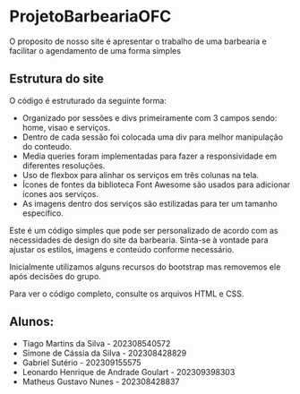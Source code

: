 # ProjetoBarbeariaOFC
O proposito de nosso site é apresentar o trabalho de uma barbearia e facilitar o agendamento de uma forma simples 
## Estrutura do site

O código é estruturado da seguinte forma:

- Organizado por sessões e divs primeiramente com 3 campos sendo: home, visao e serviços.
- Dentro de cada sessão foi colocada uma div para melhor manipulação do conteudo.
- Media queries foram implementadas para fazer a responsividade em diferentes resoluções.
- Uso de flexbox para alinhar os serviços em três colunas na tela.
- Ícones de fontes da biblioteca Font Awesome são usados para adicionar ícones aos serviços.
- As imagens dentro dos serviços são estilizadas para ter um tamanho específico.

Este é um código simples que pode ser personalizado de acordo com as necessidades de design do site da barbearia. Sinta-se à vontade para ajustar os estilos, imagens e conteúdo conforme necessário.

Inicialmente utilizamos alguns recursos do bootstrap mas removemos ele após decisões do grupo.

Para ver o código completo, consulte os arquivos HTML e CSS.

## Alunos:
- Tiago Martins da Silva - 202308540572
- Simone de Cássia da Silva - 202308428829
- Gabriel Sutério - 202309155575
- Leonardo Henrique de Andrade Goulart - 202309398303
- Matheus Gustavo Nunes - 202308428837
